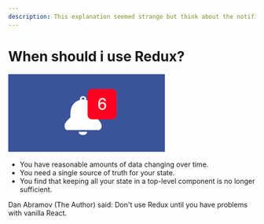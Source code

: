 ```yaml
---
description: This explanation seemed strange but think about the notifications
---
```


# When should i use Redux?

![](.gitbook/assets/image%20%285%29.png)

* You have reasonable amounts of data changing over time.
* You need a single source of truth for your state.
* You find that keeping all your state in a top-level component is no longer sufficient.

Dan Abramov \(The Author\) said: Don't use Redux until you have problems with vanilla React.

